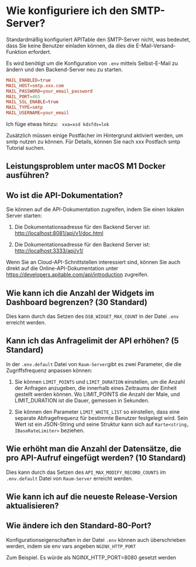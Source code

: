 # Wie konfiguriere ich den SMTP-Server?

Standardmäßig konfiguriert APITable den SMTP-Server nicht, was bedeutet, dass Sie keine Benutzer einladen können, da dies die E-Mail-Versand-Funktion erfordert.

Es wird benötigt um die Konfiguration von `.env` mittels Selbst-E-Mail zu ändern und den Backend-Server neu zu starten.

```conf
MAIL_ENABLED=true
MAIL_HOST=smtp.xxx.com
MAIL_PASSWORD=your_email_password
MAIL_PORT=465
MAIL_SSL_ENABLE=true
MAIL_TYPE=smtp
MAIL_USERNAME=your_email
```

Ich füge etwas hinzu: `
xxa=xsd
kdsfds=lok`

Zusätzlich müssen einige Postfächer im Hintergrund aktiviert werden, um smtp nutzen zu können. Für Details, können Sie nach xxx Postfach smtp Tutorial suchen.


## Leistungsproblem unter macOS M1 Docker ausführen?

## Wo ist die API-Dokumentation?

Sie können auf die API-Dokumentation zugreifen, indem Sie einen lokalen Server starten:

1. Die Dokumentationsadresse für den Backend Server ist: <http://localhost:8081/api/v1/doc.html>

2. Die Dokumentationsadresse für den Backend Server ist: [http://localhost:3333/api/v1/](http://localhost:3333/nest/v1/docs)

Wenn Sie an Cloud-API-Schnittstellen interessiert sind, können Sie auch direkt auf die Online-API-Dokumentation unter <https://developers.apitable.com/api/introduction> zugreifen.

## Wie kann ich die Anzahl der Widgets im Dashboard begrenzen? (30 Standard)

Dies kann durch das Setzen des `DSB_WIDGET_MAX_COUNT` in der Datei `.env` erreicht werden.

## Kann ich das Anfragelimit der API erhöhen? (5 Standard)

In der `.env.default` Datei von `Raum-Server`gibt es zwei Parameter, die die Zugriffsfrequenz anpassen können:

1. Sie können `LIMIT_POINTS` und `LIMIT_DURATION` einstellen, um die Anzahl der Anfragen anzugeben, die innerhalb eines Zeitraums der Einheit gestellt werden können. Wo LIMIT_POINTS die Anzahl der Male, und LIMIT_DURATION ist die Dauer, gemessen in Sekunden.

2. Sie können den Parameter `LIMIT_WHITE_LIST` so einstellen, dass eine separate Abfragefrequenz für bestimmte Benutzer festgelegt wird. Sein Wert ist ein JSON-String und seine Struktur kann sich auf `Karte<string, IBaseRateLimiter>` beziehen.

## Wie erhöht man die Anzahl der Datensätze, die pro API-Aufruf eingefügt werden? (10 Standard)

Dies kann durch das Setzen des `API_MAX_MODIFY_RECORD_COUNTS` im `.env.default` Datei von `Raum-Server` erreicht werden.


## Wie kann ich auf die neueste Release-Version aktualisieren?


## Wie ändere ich den Standard-80-Port?

Konfigurationseigenschaften in der Datei `.env` können auch überschrieben werden, indem sie env vars angeben `NGINX_HTTP_PORT`

Zum Beispiel. Es würde als NGINX_HTTP_PORT=8080 gesetzt werden

